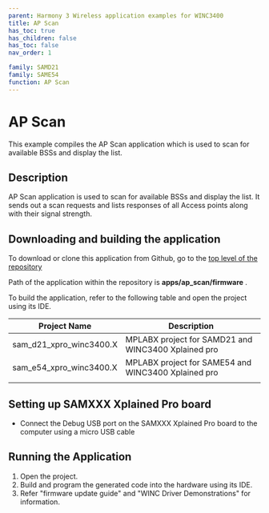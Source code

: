 ```yaml
---
parent: Harmony 3 Wireless application examples for WINC3400
title: AP Scan
has_toc: true
has_children: false
has_toc: false
nav_order: 1

family: SAMD21
family: SAME54
function: AP Scan
---
```


# AP Scan

This example compiles the AP Scan application which is used to scan for available BSSs and display the list.

## Description

AP Scan application is used to scan for available BSSs and display the list. It sends out a scan requests and lists responses of all Access points along with their signal strength.

## Downloading and building the application

To download or clone this application from Github, go to the [top level of the repository](https://github.com/Microchip-MPLAB-Harmony/wireless)


Path of the application within the repository is **apps/ap_scan/firmware** .

To build the application, refer to the following table and open the project using its IDE.

| Project Name      | Description                                    |
| ----------------- | ---------------------------------------------- |
| sam_d21_xpro_winc3400.X | MPLABX project for SAMD21 and WINC3400 Xplained pro |
| sam_e54_xpro_winc3400.X | MPLABX project for SAME54 and WINC3400 Xplained pro |
|||

## Setting up SAMXXX Xplained Pro board

- Connect the Debug USB port on the SAMXXX Xplained Pro board to the computer using a micro USB cable

## Running the Application

1. Open the project.
2. Build and program the generated code into the hardware using its IDE.
3. Refer "firmware update guide" and "WINC Driver Demonstrations" for information.
